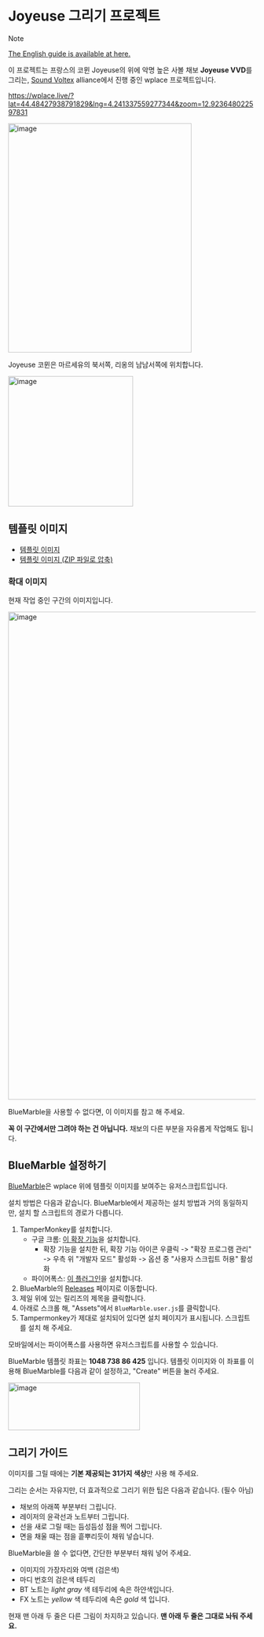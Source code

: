 # Joyeuse 그리기 프로젝트

> [!NOTE]
> [The English guide is available at here.](./README.md)

이 프로젝트는 프랑스의 코뮌 Joyeuse의 위에 악명 높은 사볼 채보 **Joyeuse VVD**를 그리는, [Sound Voltex](https://wplace.live/join?id=01989f5c-68ff-7a63-8f28-d965e94dbab1) alliance에서 진행 중인 wplace 프로젝트입니다.

<https://wplace.live/?lat=44.48427938791829&lng=4.241337559277344&zoom=12.923648022597831>

<img width="373" height="466" alt="image" src="https://github.com/user-attachments/assets/da4fc31a-d617-4179-9744-a093c07d2fb4" />

Joyeuse 코뮌은 마르세유의 북서쪽, 리옹의 남남서쪽에 위치합니다.

<img width="254" height="265" alt="image" src="https://github.com/user-attachments/assets/0a8c1790-4e15-4b73-b936-d69e057779e1" />

## 템플릿 이미지

- [템플릿 이미지](./joyeuse_plan.png)
- [템플릿 이미지 (ZIP 파일로 압축)](./joyeuse_plan.zip)

### 확대 이미지

현재 작업 중인 구간의 이미지입니다.

<img width="963" height="992" alt="image" src="https://github.com/user-attachments/assets/3cacfeed-8fff-4302-abc3-cbb4df317691" />

BlueMarble을 사용할 수 없다면, 이 이미지를 참고 해 주세요.

**꼭 이 구간에서만 그려야 하는 건 아닙니다.** 채보의 다른 부분을 자유롭게 작업해도 됩니다.

## BlueMarble 설정하기

[BlueMarble](https://github.com/SwingTheVine/Wplace-BlueMarble)은 wplace 위에 템플릿 이미지를 보여주는 유저스크립트입니다.

설치 방법은 다음과 같습니다. BlueMarble에서 제공하는 설치 방법과 거의 동일하지만, 설치 할 스크립트의 경로가 다릅니다.

1. TamperMonkey를 설치합니다.
    - 구글 크롬: [이 확장 기능](https://chromewebstore.google.com/detail/tampermonkey/dhdgffkkebhmkfjojejmpbldmpobfkfo)을 설치합니다.
      - 확장 기능을 설치한 뒤, 확장 기능 아이콘 우클릭 -> "확장 프로그램 관리" -> 우측 위 "개발자 모드" 활성화 -> 옵션 중 "사용자 스크립트 허용" 활성화
    - 파이어폭스: [이 플러그인](https://addons.mozilla.org/en-US/firefox/addon/tampermonkey/)을 설치합니다.
2. BlueMarble의 [Releases](https://github.com/SwingTheVine/Wplace-BlueMarble/releases) 페이지로 이동합니다.
3. 제일 위에 있는 릴리즈의 제목을 클릭합니다.
4. 아래로 스크롤 해, "Assets"에서 `BlueMarble.user.js`를 클릭합니다.
5. Tampermonkey가 제대로 설치되어 있다면 설치 페이지가 표시됩니다. 스크립트를 설치 해 주세요.

모바일에서는 파이어폭스를 사용하면 유저스크립트를 사용할 수 있습니다.

BlueMarble 템플릿 좌표는 **1048 738 86 425** 입니다. 템플릿 이미지와 이 좌표를 이용해 BlueMarble를 다음과 같이 설정하고, "Create" 버튼을 눌러 주세요.

<img width="268" height="97" alt="image" src="https://github.com/user-attachments/assets/ddbded3c-670d-44e5-9db0-48e991a83f57" />

## 그리기 가이드

이미지를 그릴 때에는 **기본 제공되는 31가지 색상**만 사용 해 주세요.

그리는 순서는 자유지만, 더 효과적으로 그리기 위한 팁은 다음과 같습니다. (필수 아님)

- 채보의 아래쪽 부분부터 그립니다.
- 레이저의 윤곽선과 노트부터 그립니다.
- 선을 새로 그릴 때는 듬성듬성 점을 찍어 그립니다.
- 면을 채울 때는 점을 흩뿌리듯이 채워 넣습니다.

BlueMarble을 쓸 수 없다면, 간단한 부분부터 채워 넣어 주세요.

- 이미지의 가장자리와 여백 (검은색)
- 마디 번호의 검은색 테두리
- BT 노트는 *light gray* 색 테두리에 속은 하얀색입니다.
- FX 노트는 *yellow* 색 테두리에 속은 *gold* 색 입니다.

현재 맨 아래 두 줄은 다른 그림이 차지하고 있습니다. **맨 아래 두 줄은 그대로 놔둬 주세요.**
